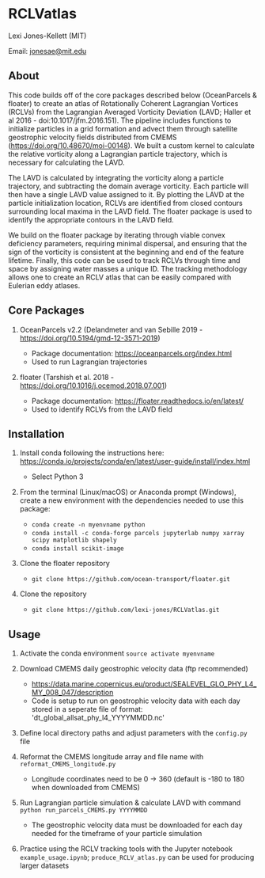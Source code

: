 # RCLVatlas

Lexi Jones-Kellett (MIT)

Email: jonesae@mit.edu


## About

This code builds off of the core packages described below (OceanParcels & floater) to create an atlas of Rotationally Coherent Lagrangian Vortices (RCLVs) from the Lagrangian Averaged Vorticity Deviation (LAVD; Haller et al 2016 - doi:10.1017/jfm.2016.151). The pipeline includes functions to initialize particles in a grid formation and advect them through satellite geostrophic velocity fields distributed from CMEMS (https://doi.org/10.48670/moi-00148). We built a custom kernel to calculate the relative vorticity along a Lagrangian particle trajectory, which is necessary for calculating the LAVD.

The LAVD is calculated by integrating the vorticity along a particle trajectory, and subtracting the domain average vorticity. Each particle will then have a single LAVD value assigned to it. By plotting the LAVD at the particle initialization location, RCLVs are identified from closed contours surrounding local maxima in the LAVD field. The floater package is used to identify the appropriate contours in the LAVD field. 

We build on the floater package by iterating through viable convex deficiency parameters, requiring minimal dispersal, and ensuring that the sign of the vorticity is consistent at the beginning and end of the feature lifetime. Finally, this code can be used to track RCLVs through time and space by assigning water masses a unique ID. The tracking methodology allows one to create an RCLV atlas that can be easily compared with Eulerian eddy atlases. 

## Core Packages

1. OceanParcels v2.2 (Delandmeter and van Sebille 2019 - https://doi.org/10.5194/gmd-12-3571-2019)
	- Package documentation: https://oceanparcels.org/index.html
	- Used to run Lagrangian trajectories

2. floater (Tarshish et al. 2018 - https://doi.org/10.1016/j.ocemod.2018.07.001)
	- Package documentation: https://floater.readthedocs.io/en/latest/
	- Used to identify RCLVs from the LAVD field

## Installation

1. Install conda following the instructions here: https://conda.io/projects/conda/en/latest/user-guide/install/index.html
	- Select Python 3

2. From the terminal (Linux/macOS) or Anaconda prompt (Windows), create a new environment with the dependencies needed to use this package:
	- `conda create -n myenvname python`
	- `conda install -c conda-forge parcels jupyterlab numpy xarray scipy matplotlib shapely`
	- `conda install scikit-image`

3. Clone the floater repository
	- `git clone https://github.com/ocean-transport/floater.git`

3. Clone the repository
	- `git clone https://github.com/lexi-jones/RCLVatlas.git`

## Usage

1. Activate the conda environment
    `source activate myenvname`

2. Download CMEMS daily geostrophic velocity data (ftp recommended)
    - https://data.marine.copernicus.eu/product/SEALEVEL_GLO_PHY_L4_MY_008_047/description
    - Code is setup to run on geostrophic velocity data with each day stored in a seperate file of format: 'dt_global_allsat_phy_l4_YYYYMMDD.nc'

3. Define local directory paths and adjust parameters with the `config.py` file

4. Reformat the CMEMS longitude array and file name with `reformat_CMEMS_longitude.py`
    - Longitude coordinates need to be 0 -> 360 (default is -180 to 180 when downloaded from CMEMS)

4. Run Lagrangian particle simulation & calculate LAVD with command `python run_parcels_CMEMS.py YYYYMMDD`
    - The geostrophic velocity data must be downloaded for each day needed for the timeframe of your particle simulation
    
5. Practice using the RCLV tracking tools with the Jupyter notebook `example_usage.ipynb`; `produce_RCLV_atlas.py` can be used
   for producing larger datasets 
